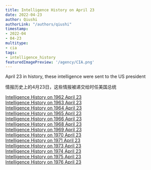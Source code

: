 ```yaml
---
title: Intelligence History on April 23
date: 2022-04-23
author: Qiushi 
authorLink: "/authors/qiushi"
timestamp: 
- 2022-04
- 04-23
multitype: 
- cia
tags: 
- intelligence_history
featuredImagePreview: '/agency/CIA.png'
---
```



April 23 in history, these intelligence were sent to the US president

情报历史上的4月23日，这些情报被递交给时任美国总统

<!--more-->







[Intelligence History on 1962 April 23](/dailybrief/1962-04-23)   
[Intelligence History on 1963 April 23](/dailybrief/1963-04-23)   
[Intelligence History on 1964 April 23](/dailybrief/1964-04-23)   
[Intelligence History on 1965 April 23](/dailybrief/1965-04-23)   
[Intelligence History on 1966 April 23](/dailybrief/1966-04-23)   
[Intelligence History on 1968 April 23](/dailybrief/1968-04-23)   
[Intelligence History on 1969 April 23](/dailybrief/1969-04-23)   
[Intelligence History on 1970 April 23](/dailybrief/1970-04-23)   
[Intelligence History on 1971 April 23](/dailybrief/1971-04-23)   
[Intelligence History on 1973 April 23](/dailybrief/1973-04-23)   
[Intelligence History on 1974 April 23](/dailybrief/1974-04-23)   
[Intelligence History on 1975 April 23](/dailybrief/1975-04-23)   
[Intelligence History on 1976 April 23](/dailybrief/1976-04-23)   
